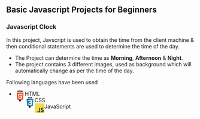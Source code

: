 ## Basic Javascript Projects for Beginners 

### Javascript Clock

In this project, Javscript is used to obtain the time from the client machine & then conditional statements are used to determine the time of the day.
- The Project can determine the time as **Morning**, **Afternoon** & **Night**.
- The project contains 3 different images, used as background which will automatically change as per the time of the day.

Following languages have been used
- <img align="left" alt="HTML5" width="26px" src="https://raw.githubusercontent.com/github/explore/80688e429a7d4ef2fca1e82350fe8e3517d3494d/topics/html/html.png" /> HTML
- <img align="left" alt="CSS3" width="26px" src="https://raw.githubusercontent.com/github/explore/80688e429a7d4ef2fca1e82350fe8e3517d3494d/topics/css/css.png" /> CSS
- <img align="left" alt="JavaScript" width="26px" src="https://raw.githubusercontent.com/github/explore/80688e429a7d4ef2fca1e82350fe8e3517d3494d/topics/javascript/javascript.png" /> JavaScript
